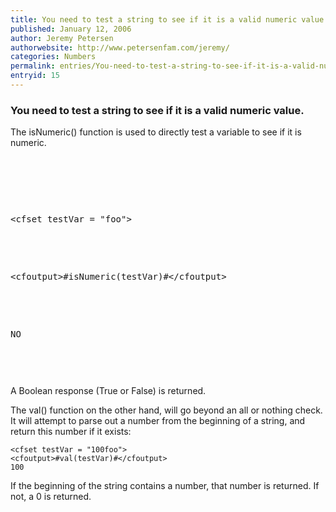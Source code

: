 ```yaml
---
title: You need to test a string to see if it is a valid numeric value.
published: January 12, 2006
author: Jeremy Petersen
authorwebsite: http://www.petersenfam.com/jeremy/
categories: Numbers
permalink: entries/You-need-to-test-a-string-to-see-if-it-is-a-valid-numeric-value.html
entryid: 15
---
```


<h3>You need to test a string to see if it is a valid numeric value.</h3>

<p>
The isNumeric() function is used to directly test a variable to see if it is numeric.
</p>

<p>
 
</p>

<p>
<pre> 
</p>

<p>
&lt;cfset testVar = &quot;foo&quot;&gt;
</p>

<p>
&lt;cfoutput&gt;#isNumeric(testVar)#&lt;/cfoutput&gt;
</p>

<p>
NO
</p>

</code></pre>

<p>
A Boolean response (True or False) is returned.
</p>

<p>
The val() function on the other hand, will go beyond an all or nothing check.  It will attempt to parse out a number from the beginning of a string, and return this number if it exists:
</p>

<pre><code class="language-markup">&lt;cfset testVar = &quot;100foo&quot;&gt;
&lt;cfoutput&gt;#val(testVar)#&lt;/cfoutput&gt;
100
</code></pre>

<p>
If the beginning of the string contains a number, that number is returned.  If not, a 0 is returned.
</p>



